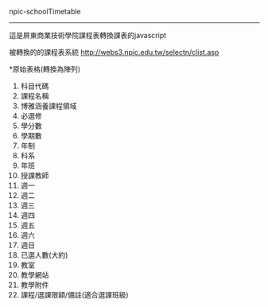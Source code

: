 npic-schoolTimetable
***
這是屏東商業技術學院課程表轉換課表的javascript

 被轉換的的課程表系統 http://webs3.npic.edu.tw/selectn/clist.asp
 
 *原始表格(轉換為陣列)
 <ol>
<li>科目代碼
<li>課程名稱
<li>博雅涵養課程領域
<li>必選修
<li>學分數
<li>學期數
<li>年制
<li>科系
<li>年班
<li>授課教師
<li>週一
<li>週二
<li>週三
<li>週四
<li>週五
<li>週六
<li>週日
<li>已選人數(大約)
<li>教室
<li>教學網站
<li>教學附件
<li>課程/選課限額/備註(適合選課班級)
</ol>

